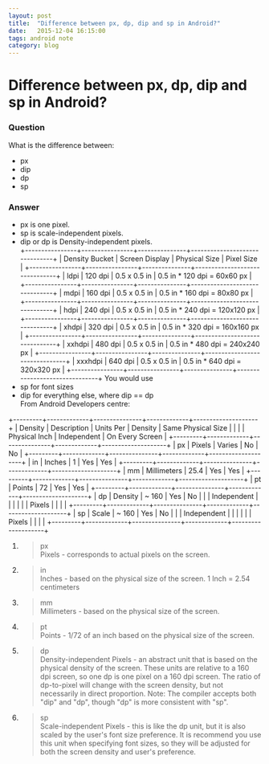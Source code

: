 ```yaml
---
layout: post
title:  "Difference between px, dp, dip and sp in Android?"
date:   2015-12-04 16:15:00
tags: android note
category: blog
---
```


# Difference between px, dp, dip and sp in Android?

### Question
What is the difference between:

- px  
- dip 
- dp  
- sp  

### Answer

- px is one pixel.  
- sp is scale-independent pixels.  
- dip or dp is Density-independent pixels.  
+----------------+----------------+---------------+-------------------------------+
| Density Bucket | Screen Display | Physical Size | Pixel Size                    | 
+----------------+----------------+---------------+-------------------------------+
| ldpi           | 120 dpi        | 0.5 x 0.5 in  | 0.5 in * 120 dpi = 60x60 px   | 
+----------------+----------------+---------------+-------------------------------+
| mdpi           | 160 dpi        | 0.5 x 0.5 in  | 0.5 in * 160 dpi = 80x80 px   | 
+----------------+----------------+---------------+-------------------------------+
| hdpi           | 240 dpi        | 0.5 x 0.5 in  | 0.5 in * 240 dpi = 120x120 px | 
+----------------+----------------+---------------+-------------------------------+
| xhdpi          | 320 dpi        | 0.5 x 0.5 in  | 0.5 in * 320 dpi = 160x160 px | 
+----------------+----------------+---------------+-------------------------------+
| xxhdpi         | 480 dpi        | 0.5 x 0.5 in  | 0.5 in * 480 dpi = 240x240 px | 
+----------------+----------------+---------------+-------------------------------+
| xxxhdpi        | 640 dpi        | 0.5 x 0.5 in  | 0.5 in * 640 dpi = 320x320 px | 
+----------------+----------------+---------------+-------------------------------+
You would use  
- sp for font sizes  
- dip for everything else, where dip == dp  
From Android Developers centre:  

+---------+-------------+---------------+-------------+--------------------+
| Density | Description | Units Per     | Density     | Same Physical Size | 
|         |             | Physical Inch | Independent | On Every Screen    | 
+---------+-------------+---------------+-------------+--------------------+
| px      | Pixels      | Varies        | No          | No                 | 
+---------+-------------+---------------+-------------+--------------------+
| in      | Inches      | 1             | Yes         | Yes                | 
+---------+-------------+---------------+-------------+--------------------+
| mm      | Millimeters | 25.4          | Yes         | Yes                | 
+---------+-------------+---------------+-------------+--------------------+
| pt      | Points      | 72            | Yes         | Yes                | 
+---------+-------------+---------------+-------------+--------------------+
| dp      | Density     | ~ 160         | Yes         | No                 | 
|         | Independent |               |             |                    | 
|         | Pixels      |               |             |                    | 
+---------+-------------+---------------+-------------+--------------------+
| sp      | Scale       | ~ 160         | Yes         | No                 | 
|         | Independent |               |             |                    | 
|         | Pixels      |               |             |                    | 
+---------+-------------+---------------+-------------+--------------------+
1. > px  
Pixels - corresponds to actual pixels on the screen.
2. > in  
Inches - based on the physical size of the screen.
1 Inch = 2.54 centimeters
3. > mm  
Millimeters - based on the physical size of the screen.
4. > pt  
Points - 1/72 of an inch based on the physical size of the screen.
5. > dp  
Density-independent Pixels - an abstract unit that is based on the physical density of the screen. These units are relative to a 160 dpi screen, so one dp is one pixel on a 160 dpi screen. The ratio of dp-to-pixel will change with the screen density, but not necessarily in direct proportion. Note: The compiler accepts both "dip" and "dp", though "dp" is more consistent with "sp".
6. > sp  
Scale-independent Pixels - this is like the dp unit, but it is also scaled by the user's font size preference. It is recommend you use this unit when specifying font sizes, so they will be adjusted for both the screen density and user's preference.